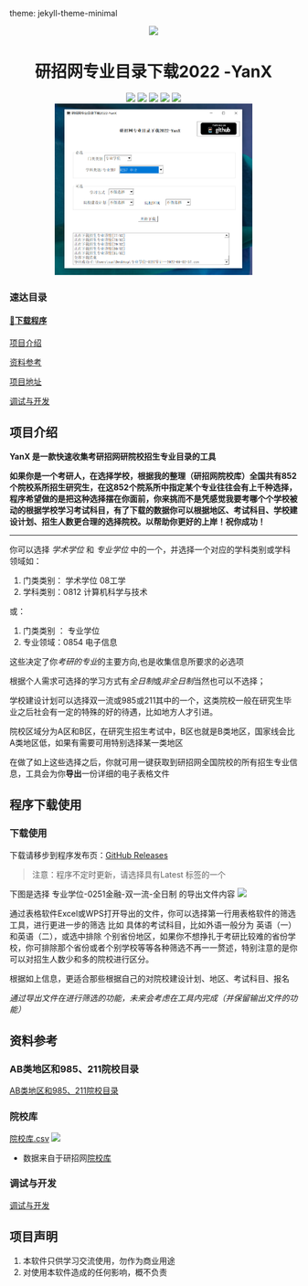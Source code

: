 theme: jekyll-theme-minimal

<div align=center>

<img style="height: 200px" src="favicon.ico" />

<h1>研招网专业目录下载2022 -YanX</h1> 

<img src="https://img.shields.io/github/downloads/xx025/yanx/total.svg?style=flat-square"> <img src="https://img.shields.io/github/stars/xx025/yanx?style=flat-square"> <img src="https://img.shields.io/github/forks/xx025/yanx?style=flat-square"> <img src="https://img.shields.io/github/commit-activity/w/xx025/yanx?style=flat-square"> <img src="https://img.shields.io/github/languages/code-size/xx025/yanx?style=flat-square"> 
<br/><img style="height: 300px" src="docs/img/2022-09-02_11-22-20.png" />
</div>





### 速达目录

#### [🔗下载程序](https://github.com/xx025/YanX/releases)

[项目介绍](#项目介绍)

[资料参考](#资料参考)

[项目地址](https://www.github.com/xx025/yanx)

[调试与开发](docs/调试与开发.md)


## 项目介绍

**YanX 是一款快速收集考研招网研院校招生专业目录的工具**

**如果你是一个考研人，在选择学校，根据我的整理（研招网院校库）全国共有852个院校系所招生研究生，在这852个院系所中指定某个专业往往会有上千种选择，程序希望做的是把这种选择摆在你面前，你来挑而不是凭感觉我要考哪个个学校被动的根据学校学习考试科目，有了下载的数据你可以根据地区、考试科目、学校建设计划、招生人数更合理的选择院校。以帮助你更好的上岸！祝你成功！**
****

你可以选择 *学术学位* 和 *专业学位* 中的一个，并选择一个对应的学科类别或学科领域如：

1. 门类类别： 学术学位 08工学
2. 学科类别：0812 计算机科学与技术

或：

1. 门类类别 ： 专业学位
2. 专业领域：0854 电子信息

这些决定了你*考研的专业*的主要方向,也是收集信息所要求的必选项

根据个人需求可选择的学习方式有*全日制*或*非全日制*当然也可以不选择；

学校建设计划可以选择双一流或985或211其中的一个，这类院校一般在研究生毕业之后社会有一定的特殊的好的待遇，比如地方人才引进。

院校区域分为A区和B区，在研究生招生考试中，B区也就是B类地区，国家线会比A类地区低，如果有需要可用特别选择某一类地区

在做了如上这些选择之后，你就可用一键获取到研招网全国院校的所有招生专业信息，工具会为你**导出**一份详细的电子表格文件

## 程序下载使用

### 下载使用

下载请移步到程序发布页：[GitHub Releases](https://github.com/xx025/YanX/releases)
> 注意：程序不定时更新，请选择具有Latest 标签的一个

下图是选择 专业学位-0251金融-双一流-全日制 的导出文件内容
![](https://raw.githubusercontent.com/xx025/cloudimg/main/img/202209041812717.png)

通过表格软件Excel或WPS打开导出的文件，你可以选择第一行用表格软件的筛选工具，进行更进一步的筛选
比如 具体的考试科目，比如外语一般分为 英语（一）和英语（二），或选中排除
个别省份地区，如果你不想挣扎于考研比较难的省份学校，你可排除那个省份或者个别学校等等各种筛选不再一一赘述，特别注意的是你可以对招生人数少和多的院校进行区分。

根据如上信息，更适合那些根据自己的对院校建设计划、地区、考试科目、报名

*通过导出文件在进行筛选的功能，未来会考虑在工具内完成（并保留输出文件的功能）*

## 资料参考

### AB类地区和985、211院校目录

[AB类地区和985、211院校目录](docs/AB类地区和985、211院校目录.md)

### 院校库

[院校库.csv](https://github.com/xx025/YanX/blob/main/docs/院校库.csv)
![](https://raw.githubusercontent.com/xx025/cloudimg/main/img/202209041839557.png)

- 数据来自于研招网[院校库](https://yz.chsi.com.cn/sch/)

### 调试与开发

[调试与开发](docs/调试与开发.md)


## 项目声明

1. 本软件只供学习交流使用，勿作为商业用途
2. 对使用本软件造成的任何影响，概不负责















    





